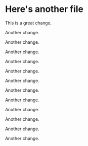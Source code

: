 # Here's another file

This is a great change.

Another change.

Another change.

Another change.

Another change.

Another change.

Another change.

Another change.

Another change.

Another change.

Another change.

Another change.

Another change.
